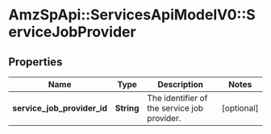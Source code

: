 # AmzSpApi::ServicesApiModelV0::ServiceJobProvider

## Properties
Name | Type | Description | Notes
------------ | ------------- | ------------- | -------------
**service_job_provider_id** | **String** | The identifier of the service job provider. | [optional] 

